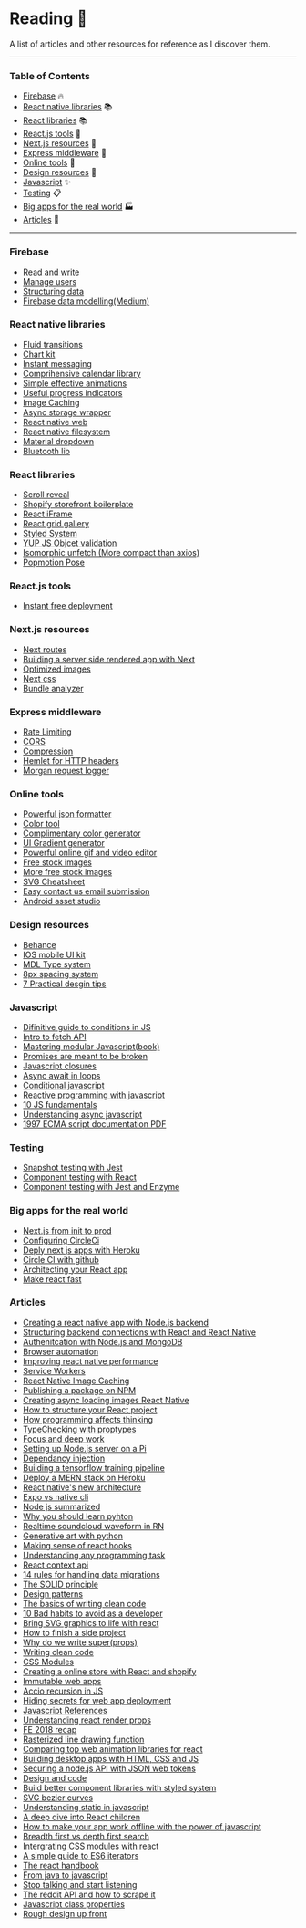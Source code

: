 # Reading 📖
A list of articles and other resources for reference as I discover them.

--------

### Table of Contents ### 

* [Firebase](#firebase) 🔥
* [React native libraries](#rnlib) 📚
* [React libraries](#reactlib) 📚
* [React.js tools](#reacttools) 🔧  
* [Next.js resources](#nextresources) 📑    
* [Express middleware](#expressmidware) 🔩 
* [Online tools](#onlinetools) 🔧 
* [Design resources](#design) 🎨
* [Javascript](#js) ✨
* [Testing](#testing) 📋
* [Big apps for the real world](#bigapps) 🏭
* [Articles](#articles) 📇


-------

<a name="firebase"/>

### Firebase ###

* [Read and write](https://firebase.google.com/docs/database/web/read-and-write)
* [Manage users](https://firebase.google.com/docs/auth/web/manage-users)
* [Structuring data](https://firebase.google.com/docs/database/ios/structure-data)
* [Firebase data modelling(Medium)](https://howtofirebase.com/firebase-data-modeling-939585ade7f4)

<a name="rnlib"/>

### React native libraries ###

* [Fluid transitions](https://github.com/fram-x/FluidTransitions)
* [Chart kit](https://github.com/indiespirit/react-native-chart-kit)
* [Instant messaging](https://github.com/FaridSafi/react-native-gifted-chat)
* [Comprihensive calendar library](https://github.com/wix/react-native-calendars)
* [Simple effective animations](https://popmotion.io/pose/learn/native-get-started/)
* [Useful progress indicators](https://github.com/oblador/react-native-progress)
* [Image Caching](https://github.com/wcandillon/react-native-expo-image-cache)
* [Async storage wrapper](https://github.com/tiaanduplessis/react-native-modest-storage)
* [React native web](https://github.com/necolas/react-native-web)
* [React native filesystem](https://github.com/itinance/react-native-fs)
* [Material dropdown](https://www.npmjs.com/package/react-native-material-dropdown)
* [Bluetooth lib](https://polidea.github.io/react-native-ble-plx/)

<a name="reactlib"/>

### React libraries ###

* [Scroll reveal](https://www.npmjs.com/package/react-reveal)
* [Shopify storefront boilerplate](https://github.com/frewinchristopher/react-redux-shopify-storefront-api-example)
* [React iFrame](https://www.npmjs.com/package/react-iframe)
* [React grid gallery](https://www.npmjs.com/package/react-grid-gallery)
* [Styled System](https://github.com/jxnblk/styled-system/blob/master/docs/getting-started.md)
* [YUP JS Objcet validation](https://github.com/jquense/yup)
* [Isomorphic unfetch (More compact than axios)](https://github.com/developit/unfetch)
* [Popmotion Pose](https://popmotion.io/pose/)

<a name="reacttools"/>

### React.js tools ###

* [Instant free deployment](https://surge.sh/)

<a name="nextresources"/>

### Next.js resources ###

* [Next routes](https://github.com/fridays/next-routes)
* [Building a server side rendered app with Next](https://blog.logrocket.com/how-to-build-a-server-rendered-react-app-with-next-express-d5a389e7ab2f)
* [Optimized images](https://www.npmjs.com/package/next-optimized-images)
* [Next css](https://www.npmjs.com/package/@zeit/next-css)
* [Bundle analyzer](https://www.npmjs.com/package/webpack-bundle-analyzer)

<a name="expressmidware"/>

### Express middleware ###

* [Rate Limiting](https://www.npmjs.com/package/express-rate-limit)
* [CORS](https://www.npmjs.com/package/cors)
* [Compression](https://www.npmjs.com/package/compression)
* [Hemlet for HTTP headers](https://www.npmjs.com/package/helmet)
* [Morgan request logger](https://www.npmjs.com/package/morgan)

<a name="onlinetools"/>

### Online tools ###

* [Powerful json formatter](https://jsonformatter.org/)
* [Color tool](https://www.hexcolortool.com/#302f41)
* [Complimentary color generator](https://coolors.co/d30c7b-ffe3dc-dbb4ad-a2ad91-3a2d32)
* [UI Gradient generator](https://uigradients.com/#EmeraldWater)
* [Powerful online gif and video editor](https://ezgif.com/)
* [Free stock images](https://www.pexels.com)
* [More free stock images](https://pixabay.com)
* [SVG Cheatsheet](https://learn-the-web.algonquindesign.ca/topics/svg-cheat-sheet/)
* [Easy contact us email submission](https://formspree.io/)
* [Android asset studio](https://romannurik.github.io/AndroidAssetStudio)

<a name="design"/>

### Design resources ###

* [Behance](https://www.behance.net/featured)
* [IOS mobile UI kit](https://www.behance.net/gallery/71066719/Figma-iOS-12-components-Design-kit-Team-library-UI)
* [MDL Type system](https://material.io/design/typography/the-type-system.html#type-scale)
* [8px spacing system](https://spec.fm/specifics/8-pt-grid)
* [7 Practical desgin tips](https://medium.com/refactoring-ui/7-practical-tips-for-cheating-at-design-40c736799886)

<a name="js"/>

### Javascript ###

* [Difinitive guide to conditions in JS](https://medium.freecodecamp.org/a-definitive-guide-to-conditional-logic-in-javascript-23fa234d2ca3)
* [Intro to fetch API](https://medium.freecodecamp.org/a-practical-es6-guide-on-how-to-perform-http-requests-using-the-fetch-api-594c3d91a547)
* [Mastering modular Javascript(book)](https://github.com/mjavascript/mastering-modular-javascript)
* [Promises are meant to be broken](https://blog.hellojs.org/cancelable-promises-for-all-or-at-least-everyone-on-our-team-27c0b8f46bcd)
* [Javascript closures](https://medium.com/dailyjs/i-never-understood-javascript-closures-9663703368e8)
* [Async await in loops](https://blog.lavrton.com/javascript-loops-how-to-handle-async-await-6252dd3c795)
* [Conditional javascript](https://hackernoon.com/conditional-javascript-for-experts-d2aa456ef67c)
* [Reactive programming with javascript](https://medium.com/@sgavhane70/reactive-programming-in-javascript-with-rxjs-9db53c07ef14)
* [10 JS fundamentals](https://levelup.gitconnected.com/10-things-to-learn-on-the-way-to-become-a-javascript-master-f4fc632b2bb7)
* [Understanding async javascript](https://blog.bitsrc.io/understanding-asynchronous-javascript-the-event-loop-74cd408419ff)
* [1997 ECMA script documentation PDF](http://www.ecma-international.org/publications/files/ECMA-ST-ARCH/ECMA-262,%201st%20edition,%20June%201997.pdf)


<a name="testing"/>

### Testing ###

* [Snapshot testing with Jest](https://jestjs.io/docs/en/snapshot-testing)
* [Component testing with React](https://medium.freecodecamp.org/components-testing-in-react-what-and-how-to-test-with-jest-and-enzyme-7c1cace99de5)
* [Component testing with Jest and Enzyme](https://medium.freecodecamp.org/components-testing-in-react-what-and-how-to-test-with-jest-and-enzyme-7c1cace99de5)

<a name="bigapps"/>

### Big apps for the real world ###

* [Next.js from init to prod](https://medium.com/@sscaff1/nextjs-from-npm-init-to-production-c9f543169bfb)
* [Configuring CircleCi](https://circleci.com/docs/2.0/configuration-reference/#section=configuration)
* [Deply next js apps with Heroku](https://medium.com/@jacoboakley/deploy-a-next-js-app-on-heroku-69bcb01db1b7)
* [Circle CI with github](https://github.com/marketplace/circleci)
* [Architecting your React app](https://blog.usejournal.com/architecting-your-react-application-5af9cd65a891)
* [Make react fast](https://houssein.me/progressive-react)

<a name="articles"/>

### Articles ###

* [Creating a react native app with Node.js backend](https://medium.com/coderinred/creating-a-react-native-app-with-node-js-backend-part-1-8fe79ac0f893)
* [Structuring backend connections with React and React Native](https://medium.com/coderinred/structuring-backend-connections-in-react-and-react-native-60565515948e)
* [Authenitcation with Node.js and MongoDB ](https://medium.com/createdd-notes/starting-with-authentication-a-tutorial-with-node-js-and-mongodb-25d524ca0359)
* [Browser automation](https://medium.com/@mottet.dev/lets-create-an-instagram-bot-to-show-you-the-power-of-selenium-349d7a6744f7)
* [Improving react native performance](https://www.mindinventory.com/blog/optimizing-performance-of-react-native-app/)
* [Service Workers](https://developers.google.com/web/fundamentals/primers/service-workers/registration)
* [React Native Image Caching](https://hackernoon.com/smart-images-in-react-native-db0ef047dd8c)
* [Publishing a package on NPM](https://docs.npmjs.com/getting-started/publishing-npm-packages)
* [Creating async loading images React Native](https://blog.reactnativecoach.com/creating-an-asynchronous-loading-image-component-in-react-native-part-i-1b087d0ded62)
* [How to structure your React project](https://medium.freecodecamp.org/how-to-structure-your-project-and-manage-static-resources-in-react-native-6f4cfc947d92)
* [How programming affects thinking](https://medium.com/@alexmaisiura/a-fanatic-programmer-how-coding-affects-on-thinking-d087885da25a)
* [TypeChecking with proptypes](https://reactjs.org/docs/typechecking-with-proptypes.html)
* [Focus and deep work](https://medium.freecodecamp.org/focus-and-deep-work-your-secret-weapons-to-becoming-a-10x-developer-8e203a6ad291)
* [Setting up Node.js server on a Pi](https://blog.cloudboost.io/how-to-run-a-nodejs-web-server-on-a-raspberry-pi-for-development-3ef9ac0fc02c)
* [Dependancy injection](https://medium.freecodecamp.org/a-quick-intro-to-dependency-injection-what-it-is-and-when-to-use-it-7578c84fa88f)
* [Building a tensorflow training pipeline](https://medium.com/@urimerhav/how-to-quickly-build-a-tensorflow-training-pipeline-15e9ae4d78a0)
* [Deploy a MERN stack on Heroku](https://medium.com/crowdbotics/deploy-a-mern-stack-app-on-heroku-b0c255744a70)
* [React native's new architecture](https://www.youtube.com/watch?v=UcqRXTriUVI&amp=&index=26&amp=&t=0s)
* [Expo vs native cli](https://hackernoon.com/you-are-not-a-react-native-noob-c4309ceccd91)
* [Node js summarized](https://medium.com/@kieranmaher13/nodejs-in-three-ish-minutes-4c4401b43b2c)
* [Why you should learn pyhton](https://medium.com/@austinhowardtech/why-you-should-learn-python-for-your-first-programming-language-da770a759e87)
* [Realtime soundcloud waveform in RN](https://medium.freecodecamp.org/how-to-make-realtime-soundcloud-waveforms-in-react-native-4df0f4c6b3cc)
* [Generative art with python](https://medium.freecodecamp.org/how-to-create-generative-art-in-less-than-100-lines-of-code-d37f379859f)
* [Making sense of react hooks](https://medium.com/@dan_abramov/making-sense-of-react-hooks-fdbde8803889)
* [Understanding any programming task](https://medium.freecodecamp.org/how-to-understand-any-programming-task-aea41eabe66e)
* [React context api](https://medium.com/@shemseddine/react-context-api-and-higher-order-components-d81573688a1c)
* [14 rules for handling data migrations](https://medium.com/@guysegev/14-rules-for-writing-a-data-migration-ac5630648b58)
* [The SOLID principle](https://dzone.com/articles/the-solid-principles-in-real-life)
* [Design patterns](https://sourcemaking.com/design_patterns)
* [The basics of writing clean code](https://medium.com/programming-hacks/basics-of-writing-clean-code-c1e79f3315d3)
* [10 Bad habits to avoid as a developer](https://medium.com/@traversymedia/10-bad-habits-to-avoid-as-a-developer-64a1677c60fe)
* [Bring SVG graphics to life with react](https://www.thinkful.com/projects/bringing-svg-graphics-to-life-with-react-432/)
* [How to finish a side project](https://medium.com/@kbrawner22/how-to-finish-a-side-project-9427f537b87)
* [Why do we write super(props)](https://overreacted.io/why-do-we-write-super-props/)
* [Writing clean code](https://medium.com/swlh/excellent-code-clean-and-beautiful-code-b541ca4b5a39)
* [CSS Modules](https://css-tricks.com/css-modules-part-1-need/)
* [Creating a online store with React and shopify](https://medium.freecodecamp.org/a-detailed-tutorial-how-to-use-shopifys-storefront-api-with-react-and-redux-37f95cbab7f)
* [Immutable web apps](https://immutablewebapps.org/)
* [Accio recursion in JS](https://medium.com/datadriveninvestor/accio-recursion-your-new-favorite-javascript-spell-7e10d3125fb3)
* [Hiding secrets for web app deployment](https://stackoverflow.com/questions/48699820/how-do-i-hide-api-key-in-create-react-app)
* [Javascript References](https://medium.com/@Charles_Stover/cache-your-react-event-listeners-to-improve-performance-14f635a62e15)
* [Understanding react render props](https://blog.bitsrc.io/understanding-react-render-props-and-hoc-b37a9576e196)
* [FE 2018 recap](https://levelup.gitconnected.com/a-recap-of-frontend-development-in-2018-715724c9441d)
* [Rasterized line drawing function](https://medium.com/@js_tut/coding-your-first-algorithm-bc0fc2a4e862)
* [Comparing top web animation libraries for react](https://logrocket.com/blog/comparing-the-top-js-animation-libraries-for-use-in-react-apps-2/)
* [Building desktop apps with HTML, CSS and JS](https://medium.freecodecamp.org/how-to-easily-build-desktop-apps-with-html-css-and-javascript-d3e3f03f95a5)
* [Securing a node.js API with JSON web tokens](https://medium.freecodecamp.org/securing-node-js-restful-apis-with-json-web-tokens-9f811a92bb52)
* [Design and code](https://medium.com/@nilsken/coding-designers-bc916863b223)
* [Build better component libraries with styled system](https://medium.com/styled-components/build-better-component-libraries-with-styled-system-4951653d54ee)
* [SVG bezier curves](https://vanseodesign.com/web-design/svg-paths-curve-commands/)
* [Understanding static in javascript](https://medium.com/front-end-weekly/understanding-static-in-javascript-10782149993)
* [A deep dive into React children](https://mxstbr.blog/2017/02/react-children-deepdive/)
* [How to make your app work offline with the power of javascript](https://medium.freecodecamp.org/how-to-make-your-app-work-offline-with-the-power-of-javascript-685d968bcfbb)
* [Breadth first vs depth first search](https://medium.com/@kevin.hw.ko/depth-first-vs-breadth-first-search-d600002bc767)
* [Intergrating CSS modules with react](https://medium.freecodecamp.org/how-i-integrated-css-modules-with-scss-into-my-react-application-32f473e1bb51)
* [A simple guide to ES6 iterators](https://codeburst.io/a-simple-guide-to-es6-iterators-in-javascript-with-examples-189d052c3d8e)
* [The react handbook](https://medium.freecodecamp.org/the-react-handbook-b71c27b0a795)
* [From java to javascript](https://medium.com/@reime005/from-java-to-javascript-callback-and-promise-cc9c0d8be304)
* [Stop talking and start listening](https://medium.com/@docix/stop-talking-and-start-listening-bc6cf28d89f2)
* [The reddit API and how to scrape it](https://medium.com/@josa5420/reddit-api-3f9b67c38f19)
* [Javascript class properties](https://medium.com/@mattburgess/javascript-shinies-class-properties-5e3a7f45ecfb)
* [Rough design up front](https://medium.com/span-digital-insights/rough-design-up-front-a071836f5658)
